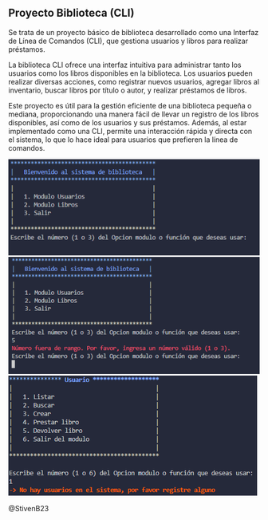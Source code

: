## Proyecto Biblioteca (CLI)

Se trata de un proyecto básico de biblioteca desarrollado como una Interfaz de Línea de Comandos (CLI), que gestiona usuarios y libros para realizar préstamos.

La biblioteca CLI ofrece una interfaz intuitiva para administrar tanto los usuarios como los libros disponibles en la biblioteca. Los usuarios pueden realizar diversas acciones, como registrar nuevos usuarios, agregar libros al inventario, buscar libros por título o autor, y realizar préstamos de libros.

Este proyecto es útil para la gestión eficiente de una biblioteca pequeña o mediana, proporcionando una manera fácil de llevar un registro de los libros disponibles, así como de los usuarios y sus préstamos. Además, al estar implementado como una CLI, permite una interacción rápida y directa con el sistema, lo que lo hace ideal para usuarios que prefieren la línea de comandos.

![Menu](./menu.png)
![Imagen Error](./imageError.png)
![Menu Usuario](./menuUsuario.png)

@StivenB23